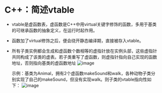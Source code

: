 # C++：简述vtable
- vtable是虚函数表，虚函数是C++中用virtual关键字修饰的函数，多用于基类的可继承函数的抽象定义，在运行时起作用。  
- 函数加了virtual修饰之后，便会绕开静态编译期，直接被存入vtable。
- 所有子类实例都会生成和虚函数个数相等的虚指针放在实例头部，这些虚指针共同构成了该类的虚表。若子类重写了虚函数，则虚指针指向自己实现的函数地址，否则指向基类的虚函数地址
![image](https://user-images.githubusercontent.com/10019865/155893985-fa529454-91f2-4da0-87c7-7449599aed4e.png)
    
  示例：基类为Animal，拥有2个虚函数makeSound和walk，各种动物子类分别实现了自己的makeSound，但没有实现walk。则子类的vtable指向性如下：
  ![image](https://user-images.githubusercontent.com/10019865/155894087-d396cfca-8088-4c8f-ac18-b24a8251f177.png)


